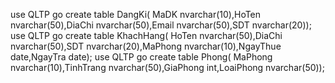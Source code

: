 ﻿use QLTP
go
create table DangKi( MaDK nvarchar(10),HoTen nvarchar(50),DiaChi nvarchar(50),Email nvarchar(50),SDT nvarchar(20));
use QLTP
go
create table KhachHang( HoTen nvarchar(50),DiaChi nvarchar(50),SDT nvarchar(20),MaPhong nvarchar(10),NgayThue date,NgayTra date);
use QLTP
go
create table Phong( MaPhong nvarchar(10),TinhTrang nvarchar(50),GiaPhong int,LoaiPhong nvarchar(50));